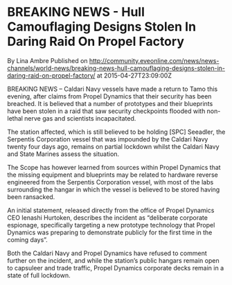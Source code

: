 # BREAKING NEWS - Hull Camouflaging Designs Stolen In Daring Raid On Propel Factory
By Lina Ambre
Published on http://community.eveonline.com/news/news-channels/world-news/breaking-news-hull-camouflaging-designs-stolen-in-daring-raid-on-propel-factory/ at 2015-04-27T23:09:00Z

BREAKING NEWS – Caldari Navy vessels have made a return to Tamo this evening, after claims from Propel Dynamics that their security has been breached. It is believed that a number of prototypes and their blueprints have been stolen in a raid that saw security checkpoints flooded with non-lethal nerve gas and scientists incapacitated.

The station affected, which is still believed to be holding [SPC] Seeadler, the Serpentis Corporation vessel that was impounded by the Caldari Navy twenty four days ago, remains on partial lockdown whilst the Caldari Navy and State Marines assess the situation.

The Scope has however learned from sources within Propel Dynamics that the missing equipment and blueprints may be related to hardware reverse engineered from the Serpentis Corporation vessel, with most of the labs surrounding the hangar in which the vessel is believed to be stored having been ransacked.

An initial statement, released directly from the office of Propel Dynamics CEO Ienashi Hurtoken, describes the incident as “deliberate corporate espionage, specifically targeting a new prototype technology that Propel Dynamics was preparing to demonstrate publicly for the first time in the coming days”.

Both the Caldari Navy and Propel Dynamics have refused to comment further on the incident, and while the station’s public hangars remain open to capsuleer and trade traffic, Propel Dynamics corporate decks remain in a state of full lockdown.

